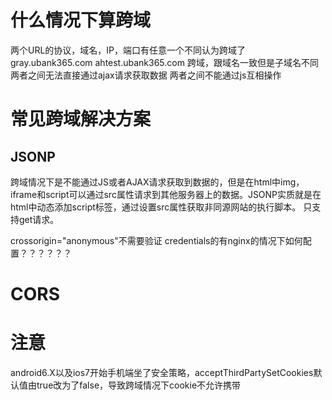 # 什么情况下算跨域  
两个URL的协议，域名，IP，端口有任意一个不同认为跨域了
gray.ubank365.com ahtest.ubank365.com 跨域，跟域名一致但是子域名不同
两者之间无法直接通过ajax请求获取数据
两者之间不能通过js互相操作

# 常见跨域解决方案  
## JSONP  
跨域情况下是不能通过JS或者AJAX请求获取到数据的，但是在html中img，iframe和script可以通过src属性请求到其他服务器上的数据。JSONP实质就是在html中动态添加script标签，通过设置src属性获取非同源网站的执行脚本。
只支持get请求。


crossorigin="anonymous"不需要验证
credentials的有nginx的情况下如何配置？？？？？？

# CORS  



# 注意  
android6.X以及ios7开始手机端坐了安全策略，acceptThirdPartySetCookies默认值由true改为了false，导致跨域情况下cookie不允许携带



